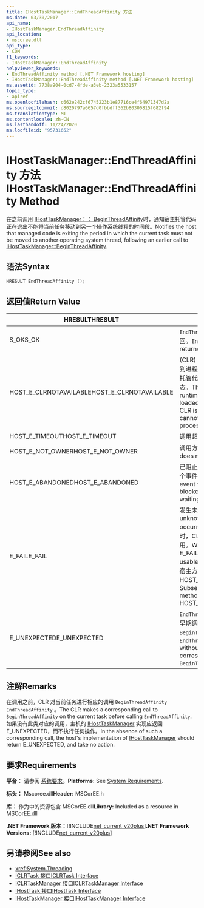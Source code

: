 ```yaml
---
title: IHostTaskManager::EndThreadAffinity 方法
ms.date: 03/30/2017
api_name:
- IHostTaskManager.EndThreadAffinity
api_location:
- mscoree.dll
api_type:
- COM
f1_keywords:
- IHostTaskManager::EndThreadAffinity
helpviewer_keywords:
- EndThreadAffinity method [.NET Framework hosting]
- IHostTaskManager::EndThreadAffinity method [.NET Framework hosting]
ms.assetid: 7738a904-0cd7-4fde-a3eb-2323a5533157
topic_type:
- apiref
ms.openlocfilehash: c662e242cf6745223b1e87716ce4f64971347d2a
ms.sourcegitcommit: d8020797a6657d0fbbdff362b80300815f682f94
ms.translationtype: MT
ms.contentlocale: zh-CN
ms.lasthandoff: 11/24/2020
ms.locfileid: "95731652"
---
```

# <a name="ihosttaskmanagerendthreadaffinity-method"></a><span data-ttu-id="755d4-102">IHostTaskManager::EndThreadAffinity 方法</span><span class="sxs-lookup"><span data-stu-id="755d4-102">IHostTaskManager::EndThreadAffinity Method</span></span>

<span data-ttu-id="755d4-103">在之前调用 [IHostTaskManager：： BeginThreadAffinity](ihosttaskmanager-beginthreadaffinity-method.md)时，通知宿主托管代码正在退出不能将当前任务移动到另一个操作系统线程的时间段。</span><span class="sxs-lookup"><span data-stu-id="755d4-103">Notifies the host that managed code is exiting the period in which the current task must not be moved to another operating system thread, following an earlier call to [IHostTaskManager::BeginThreadAffinity](ihosttaskmanager-beginthreadaffinity-method.md).</span></span>  
  
## <a name="syntax"></a><span data-ttu-id="755d4-104">语法</span><span class="sxs-lookup"><span data-stu-id="755d4-104">Syntax</span></span>  
  
```cpp  
HRESULT EndThreadAffinity ();  
```  
  
## <a name="return-value"></a><span data-ttu-id="755d4-105">返回值</span><span class="sxs-lookup"><span data-stu-id="755d4-105">Return Value</span></span>  
  
|<span data-ttu-id="755d4-106">HRESULT</span><span class="sxs-lookup"><span data-stu-id="755d4-106">HRESULT</span></span>|<span data-ttu-id="755d4-107">说明</span><span class="sxs-lookup"><span data-stu-id="755d4-107">Description</span></span>|  
|-------------|-----------------|  
|<span data-ttu-id="755d4-108">S_OK</span><span class="sxs-lookup"><span data-stu-id="755d4-108">S_OK</span></span>|<span data-ttu-id="755d4-109">`EndThreadAffinity` 已成功返回。</span><span class="sxs-lookup"><span data-stu-id="755d4-109">`EndThreadAffinity` returned successfully.</span></span>|  
|<span data-ttu-id="755d4-110">HOST_E_CLRNOTAVAILABLE</span><span class="sxs-lookup"><span data-stu-id="755d4-110">HOST_E_CLRNOTAVAILABLE</span></span>|<span data-ttu-id="755d4-111"> (CLR) 的公共语言运行时未加载到进程中，或 CLR 处于无法运行托管代码或成功处理调用的状态。</span><span class="sxs-lookup"><span data-stu-id="755d4-111">The common language runtime (CLR) has not been loaded into a process, or the CLR is in a state in which it cannot run managed code or process the call successfully.</span></span>|  
|<span data-ttu-id="755d4-112">HOST_E_TIMEOUT</span><span class="sxs-lookup"><span data-stu-id="755d4-112">HOST_E_TIMEOUT</span></span>|<span data-ttu-id="755d4-113">调用超时。</span><span class="sxs-lookup"><span data-stu-id="755d4-113">The call timed out.</span></span>|  
|<span data-ttu-id="755d4-114">HOST_E_NOT_OWNER</span><span class="sxs-lookup"><span data-stu-id="755d4-114">HOST_E_NOT_OWNER</span></span>|<span data-ttu-id="755d4-115">调用方不拥有该锁。</span><span class="sxs-lookup"><span data-stu-id="755d4-115">The caller does not own the lock.</span></span>|  
|<span data-ttu-id="755d4-116">HOST_E_ABANDONED</span><span class="sxs-lookup"><span data-stu-id="755d4-116">HOST_E_ABANDONED</span></span>|<span data-ttu-id="755d4-117">已阻止的线程或纤程正在等待某个事件时，该事件被取消。</span><span class="sxs-lookup"><span data-stu-id="755d4-117">An event was canceled while a blocked thread or fiber was waiting on it.</span></span>|  
|<span data-ttu-id="755d4-118">E_FAIL</span><span class="sxs-lookup"><span data-stu-id="755d4-118">E_FAIL</span></span>|<span data-ttu-id="755d4-119">发生未知的灾难性故障。</span><span class="sxs-lookup"><span data-stu-id="755d4-119">An unknown catastrophic failure occurred.</span></span> <span data-ttu-id="755d4-120">当方法返回 E_FAIL 时，CLR 在该进程内将不再可用。</span><span class="sxs-lookup"><span data-stu-id="755d4-120">When a method returns E_FAIL, the CLR is no longer usable within the process.</span></span> <span data-ttu-id="755d4-121">对宿主方法的后续调用会返回 HOST_E_CLRNOTAVAILABLE。</span><span class="sxs-lookup"><span data-stu-id="755d4-121">Subsequent calls to hosting methods return HOST_E_CLRNOTAVAILABLE.</span></span>|  
|<span data-ttu-id="755d4-122">E_UNEXPECTED</span><span class="sxs-lookup"><span data-stu-id="755d4-122">E_UNEXPECTED</span></span>|<span data-ttu-id="755d4-123">`EndThreadAffinity` 在没有对的早期调用的情况下调用 `BeginThreadAffinity` 。</span><span class="sxs-lookup"><span data-stu-id="755d4-123">`EndThreadAffinity` was called without an earlier corresponding call to `BeginThreadAffinity`.</span></span>|  
  
## <a name="remarks"></a><span data-ttu-id="755d4-124">注解</span><span class="sxs-lookup"><span data-stu-id="755d4-124">Remarks</span></span>  

 <span data-ttu-id="755d4-125">在调用之前，CLR 对当前任务进行相应的调用 `BeginThreadAffinity` `EndThreadAffinity` 。</span><span class="sxs-lookup"><span data-stu-id="755d4-125">The CLR makes a corresponding call to `BeginThreadAffinity` on the current task before calling `EndThreadAffinity`.</span></span> <span data-ttu-id="755d4-126">如果没有此类对应的调用，主机的 [IHostTaskManager](ihosttaskmanager-interface.md) 实现应返回 E_UNEXPECTED，而不执行任何操作。</span><span class="sxs-lookup"><span data-stu-id="755d4-126">In the absence of such a corresponding call, the host's implementation of [IHostTaskManager](ihosttaskmanager-interface.md) should return E_UNEXPECTED, and take no action.</span></span>  
  
## <a name="requirements"></a><span data-ttu-id="755d4-127">要求</span><span class="sxs-lookup"><span data-stu-id="755d4-127">Requirements</span></span>  

 <span data-ttu-id="755d4-128">**平台：** 请参阅 [系统要求](../../get-started/system-requirements.md)。</span><span class="sxs-lookup"><span data-stu-id="755d4-128">**Platforms:** See [System Requirements](../../get-started/system-requirements.md).</span></span>  
  
 <span data-ttu-id="755d4-129">**标头：** Mscoree.dll</span><span class="sxs-lookup"><span data-stu-id="755d4-129">**Header:** MSCorEE.h</span></span>  
  
 <span data-ttu-id="755d4-130">**库：** 作为中的资源包含 MSCorEE.dll</span><span class="sxs-lookup"><span data-stu-id="755d4-130">**Library:** Included as a resource in MSCorEE.dll</span></span>  
  
 <span data-ttu-id="755d4-131">**.NET Framework 版本：**[!INCLUDE[net_current_v20plus](../../../../includes/net-current-v20plus-md.md)]</span><span class="sxs-lookup"><span data-stu-id="755d4-131">**.NET Framework Versions:** [!INCLUDE[net_current_v20plus](../../../../includes/net-current-v20plus-md.md)]</span></span>  
  
## <a name="see-also"></a><span data-ttu-id="755d4-132">另请参阅</span><span class="sxs-lookup"><span data-stu-id="755d4-132">See also</span></span>

- <xref:System.Threading>
- [<span data-ttu-id="755d4-133">ICLRTask 接口</span><span class="sxs-lookup"><span data-stu-id="755d4-133">ICLRTask Interface</span></span>](iclrtask-interface.md)
- [<span data-ttu-id="755d4-134">ICLRTaskManager 接口</span><span class="sxs-lookup"><span data-stu-id="755d4-134">ICLRTaskManager Interface</span></span>](iclrtaskmanager-interface.md)
- [<span data-ttu-id="755d4-135">IHostTask 接口</span><span class="sxs-lookup"><span data-stu-id="755d4-135">IHostTask Interface</span></span>](ihosttask-interface.md)
- [<span data-ttu-id="755d4-136">IHostTaskManager 接口</span><span class="sxs-lookup"><span data-stu-id="755d4-136">IHostTaskManager Interface</span></span>](ihosttaskmanager-interface.md)

